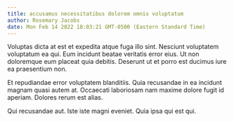 ```yaml
---
title: accusamus necessitatibus dolorem omnis voluptatum
author: Rosemary Jacobs
date: Mon Feb 14 2022 18:03:21 GMT-0500 (Eastern Standard Time)
---
```

Voluptas dicta at est et expedita atque fuga illo sint. Nesciunt voluptatem voluptatum ea qui. Eum incidunt beatae veritatis error eius. Ut non doloremque eum placeat quia debitis. Deserunt ut et porro est ducimus iure ea praesentium non.

 Et repudiandae error voluptatem blanditiis. Quia recusandae in ea incidunt magnam quasi autem at. Occaecati laboriosam nam maxime dolore fugit id aperiam. Dolores rerum est alias.

 Qui recusandae aut. Iste iste magni eveniet. Quia ipsa qui est qui.